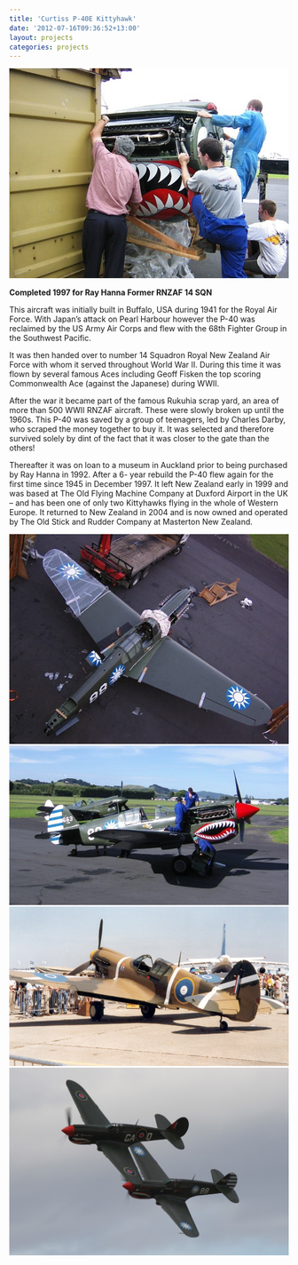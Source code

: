 ```yaml
---
title: 'Curtiss P-40E Kittyhawk'
date: '2012-07-16T09:36:52+13:00'
layout: projects
categories: projects
---
```


![](/assets/img/projects/curtiss-p-40e-kittyhawk-1997/p-40e-kittyhawk-1997-1.jpg)

**Completed 1997 for Ray Hanna Former RNZAF 14 SQN**

This aircraft was initially built in Buffalo, USA during 1941 for the Royal Air Force. With Japan’s attack on Pearl Harbour however the P-40 was reclaimed by the US Army Air Corps and flew with the 68th Fighter Group in the Southwest Pacific.

It was then handed over to number 14 Squadron Royal New Zealand Air Force with whom it served throughout World War II. During this time it was flown by several famous Aces including Geoff Fisken the top scoring Commonwealth Ace (against the Japanese) during WWII.

After the war it became part of the famous Rukuhia scrap yard, an area of more than 500 WWII RNZAF aircraft. These were slowly broken up until the 1960s. This P-40 was saved by a group of teenagers, led by Charles Darby, who scraped the money together to buy it. It was selected and therefore survived solely by dint of the fact that it was closer to the gate than the others!

Thereafter it was on loan to a museum in Auckland prior to being purchased by Ray Hanna in 1992. After a 6- year rebuild the P-40 flew again for the first time since 1945 in December 1997. It left New Zealand early in 1999 and was based at The Old Flying Machine Company at Duxford Airport in the UK – and has been one of only two Kittyhawks flying in the whole of Western Europe. It returned to New Zealand in 2004 and is now owned and operated by The Old Stick and Rudder Company at Masterton New Zealand.

![](/assets/img/projects/curtiss-p-40e-kittyhawk-1997/p-40e-kittyhawk-1997-2.jpg)
![](/assets/img/projects/curtiss-p-40e-kittyhawk-1997/p-40e-kittyhawk-1997-3.jpg)
![](/assets/img/projects/curtiss-p-40e-kittyhawk-1997/p-40e-kittyhawk-1997-4.jpg)
![](/assets/img/projects/curtiss-p-40e-kittyhawk-1997/p-40e-kittyhawk-1997-5.jpg)
